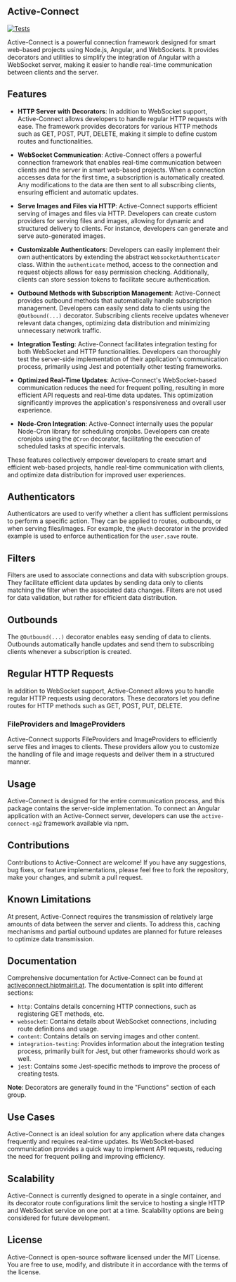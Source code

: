 ## Active-Connect

[![Tests](https://github.com/HiptJo/active-connect-ng/actions/workflows/test.yml/badge.svg?branch=master)](https://github.com/HiptJo/active-connect-ng/actions/workflows/test.yml)

Active-Connect is a powerful connection framework designed for smart web-based projects using Node.js, Angular, and WebSockets. It provides decorators and utilities to simplify the integration of Angular with a WebSocket server, making it easier to handle real-time communication between clients and the server.

## Features

- **HTTP Server with Decorators**: In addition to WebSocket support, Active-Connect allows developers to handle regular HTTP requests with ease. The framework provides decorators for various HTTP methods such as GET, POST, PUT, DELETE, making it simple to define custom routes and functionalities.

- **WebSocket Communication**: Active-Connect offers a powerful connection framework that enables real-time communication between clients and the server in smart web-based projects. When a connection accesses data for the first time, a subscription is automatically created. Any modifications to the data are then sent to all subscribing clients, ensuring efficient and automatic updates.

- **Serve Images and Files via HTTP**: Active-Connect supports efficient serving of images and files via HTTP. Developers can create custom providers for serving files and images, allowing for dynamic and structured delivery to clients. For instance, developers can generate and serve auto-generated images.

- **Customizable Authenticators**: Developers can easily implement their own authenticators by extending the abstract `WebsocketAuthenticator` class. Within the `authenticate` method, access to the connection and request objects allows for easy permission checking. Additionally, clients can store session tokens to facilitate secure authentication.

- **Outbound Methods with Subscription Management**: Active-Connect provides outbound methods that automatically handle subscription management. Developers can easily send data to clients using the `@Outbound(...)` decorator. Subscribing clients receive updates whenever relevant data changes, optimizing data distribution and minimizing unnecessary network traffic.

- **Integration Testing**: Active-Connect facilitates integration testing for both WebSocket and HTTP functionalities. Developers can thoroughly test the server-side implementation of their application's communication process, primarily using Jest and potentially other testing frameworks.

- **Optimized Real-Time Updates**: Active-Connect's WebSocket-based communication reduces the need for frequent polling, resulting in more efficient API requests and real-time data updates. This optimization significantly improves the application's responsiveness and overall user experience.

- **Node-Cron Integration**: Active-Connect internally uses the popular Node-Cron library for scheduling cronjobs. Developers can create cronjobs using the `@Cron` decorator, facilitating the execution of scheduled tasks at specific intervals.

These features collectively empower developers to create smart and efficient web-based projects, handle real-time communication with clients, and optimize data distribution for improved user experiences.

## Authenticators

Authenticators are used to verify whether a client has sufficient permissions to perform a specific action. They can be applied to routes, outbounds, or when serving files/images. For example, the `@Auth` decorator in the provided example is used to enforce authentication for the `user.save` route.

## Filters

Filters are used to associate connections and data with subscription groups. They facilitate efficient data updates by sending data only to clients matching the filter when the associated data changes. Filters are not used for data validation, but rather for efficient data distribution.

## Outbounds

The `@Outbound(...)` decorator enables easy sending of data to clients. Outbounds automatically handle updates and send them to subscribing clients whenever a subscription is created.

## Regular HTTP Requests

In addition to WebSocket support, Active-Connect allows you to handle regular HTTP requests using decorators. These decorators let you define routes for HTTP methods such as GET, POST, PUT, DELETE.

### FileProviders and ImageProviders

Active-Connect supports FileProviders and ImageProviders to efficiently serve files and images to clients. These providers allow you to customize the handling of file and image requests and deliver them in a structured manner.


## Usage

Active-Connect is designed for the entire communication process, and this package contains the server-side implementation. To connect an Angular application with an Active-Connect server, developers can use the `active-connect-ng2` framework available via npm.

## Contributions

Contributions to Active-Connect are welcome! If you have any suggestions, bug fixes, or feature implementations, please feel free to fork the repository, make your changes, and submit a pull request.

## Known Limitations

At present, Active-Connect requires the transmission of relatively large amounts of data between the server and clients. To address this, caching mechanisms and partial outbound updates are planned for future releases to optimize data transmission.

## Documentation

Comprehensive documentation for Active-Connect can be found at [activeconnect.hiptmairit.at](https://activeconnect.hiptmairit.at). The documentation is split into different sections:

- `http`: Contains details concerning HTTP connections, such as registering GET methods, etc.
- `websocket`: Contains details about WebSocket connections, including route definitions and usage.
- `content`: Contains details on serving images and other content.
- `integration-testing`: Provides information about the integration testing process, primarily built for Jest, but other frameworks should work as well.
- `jest`: Contains some Jest-specific methods to improve the process of creating tests.

**Note**: Decorators are generally found in the "Functions" section of each group.

## Use Cases

Active-Connect is an ideal solution for any application where data changes frequently and requires real-time updates. Its WebSocket-based communication provides a quick way to implement API requests, reducing the need for frequent polling and improving efficiency.

## Scalability

Active-Connect is currently designed to operate in a single container, and its decorator route configurations limit the service to hosting a single HTTP and WebSocket service on one port at a time. Scalability options are being considered for future development.

## License

Active-Connect is open-source software licensed under the MIT License. You are free to use, modify, and distribute it in accordance with the terms of the license.
